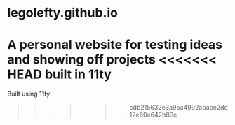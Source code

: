 # legolefty.github.io
A personal website for testing ideas and showing off projects
<<<<<<< HEAD
built in 11ty
=======
Built using 11ty
>>>>>>> cdb215632e3a95a4992abace2dd12e60e642b83c
